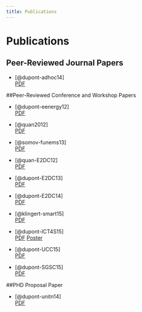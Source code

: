 ```yaml
---
title: Publications
---
```


# Publications

## Peer-Reviewed Journal Papers

-   [@dupont-adhoc14]    
    [PDF](/docs/ADHOC14.pdf)

##Peer-Reviewed Conference and Workshop Papers

-   [@dupont-eenergy12]    
    [PDF](/docs/EENERGY12.pdf)

-   [@quan2012]    
    [PDF](/docs/ISCIS11.pdf)

-   [@somov-funems13]    
    [PDF](/docs/FUNEMS13.pdf)

-   [@quan-E2DC12]    
    [PDF](/docs/E2DC12.pdf)

-   [@dupont-E2DC13]    
    [PDF](/docs/E2DC13.pdf)

-   [@dupont-E2DC14]    
    [PDF](/docs/E2DC14.pdf)

-   [@klingert-smart15]    
    [PDF](/docs/SMART15.pdf)

-   [@dupont-ICT4S15]     
    [PDF](/docs/ICT4S15.pdf)
    [Poster](/docs/ICT4SPosterA0.pdf)

-   [@dupont-UCC15]    
    [PDF](/docs/UCC15.pdf)

-   [@dupont-SGSC15]    
    [PDF](/docs/SGSC15.pdf)

##PHD Proposal Paper

-   [@dupont-unitn14]    
    [PDF](/docs/PHDProposal.pdf)

